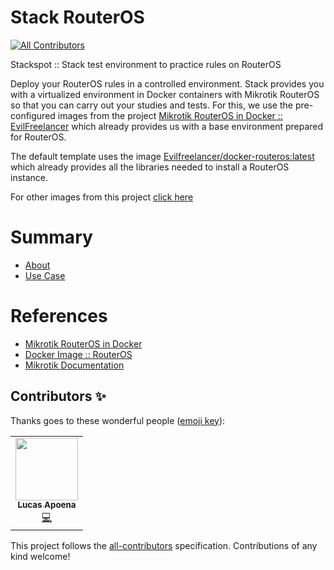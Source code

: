 # Stack RouterOS
<!-- ALL-CONTRIBUTORS-BADGE:START - Do not remove or modify this section -->
[![All Contributors](https://img.shields.io/badge/all_contributors-1-orange.svg?style=flat-square)](#contributors-)
<!-- ALL-CONTRIBUTORS-BADGE:END -->
Stackspot :: Stack test environment to practice rules on RouterOS

Deploy your RouterOS rules in a controlled environment. Stack provides you with a virtualized environment in Docker containers with Mikrotik RouterOS so that you can carry out your studies and tests. For this, we use the pre-configured images from the project [Mikrotik RouterOS in Docker :: EvilFreelancer](https://github.com/EvilFreelancer/docker-routeros) which already provides us with a base environment prepared for RouterOS.

The default template uses the image [Evilfreelancer/docker-routeros:latest](https://hub.docker.com/layers/docker-routeros/evilfreelancer/docker-routeros/latest/images/sha256-7ec9238c9b8fc9390d89f6ee3fb977d03d6ef437f09bc94f362e7fbcac7efffre) which already provides all the libraries needed to install a RouterOS instance.

For other images from this project [click here](https://hub.docker.com/r/evilfreelancer/docker-routeros/tags/)

# Summary
- [About](./docs/about.md)
- [Use Case](./docs/use-case.md)

# References
- [Mikrotik RouterOS in Docker](https://github.com/EvilFreelancer/docker-routeros)
- [Docker Image :: RouterOS](https://hub.docker.com/r/evilfreelancer/docker-routeros/)
- [Mikrotik Documentation](https://wiki.mikrotik.com/wiki/Main_Page)
## Contributors ✨

Thanks goes to these wonderful people ([emoji key](https://allcontributors.org/docs/en/emoji-key)):

<!-- ALL-CONTRIBUTORS-LIST:START - Do not remove or modify this section -->
<!-- prettier-ignore-start -->
<!-- markdownlint-disable -->
<table>
  <tr>
    <td align="center"><a href="https://www.lucasapoena.eti.br/"><img src="https://avatars.githubusercontent.com/u/135553?v=4?s=100" width="100px;" alt=""/><br /><sub><b>Lucas Apoena</b></sub></a><br /><a href="https://github.com/TheFirstSquad/stack-routeros/commits?author=lucasapoena" title="Code">💻</a></td>
  </tr>
</table>

<!-- markdownlint-restore -->
<!-- prettier-ignore-end -->

<!-- ALL-CONTRIBUTORS-LIST:END -->

This project follows the [all-contributors](https://github.com/all-contributors/all-contributors) specification. Contributions of any kind welcome!